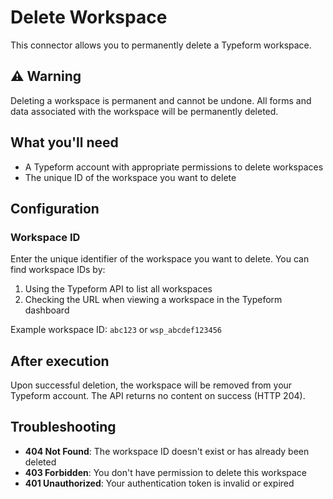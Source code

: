 # Delete Workspace

This connector allows you to permanently delete a Typeform workspace.

## ⚠️ Warning
Deleting a workspace is permanent and cannot be undone. All forms and data associated with the workspace will be permanently deleted.

## What you'll need
- A Typeform account with appropriate permissions to delete workspaces
- The unique ID of the workspace you want to delete

## Configuration

### Workspace ID
Enter the unique identifier of the workspace you want to delete. You can find workspace IDs by:
1. Using the Typeform API to list all workspaces
2. Checking the URL when viewing a workspace in the Typeform dashboard

Example workspace ID: `abc123` or `wsp_abcdef123456`

## After execution
Upon successful deletion, the workspace will be removed from your Typeform account. The API returns no content on success (HTTP 204).

## Troubleshooting
- **404 Not Found**: The workspace ID doesn't exist or has already been deleted
- **403 Forbidden**: You don't have permission to delete this workspace
- **401 Unauthorized**: Your authentication token is invalid or expired